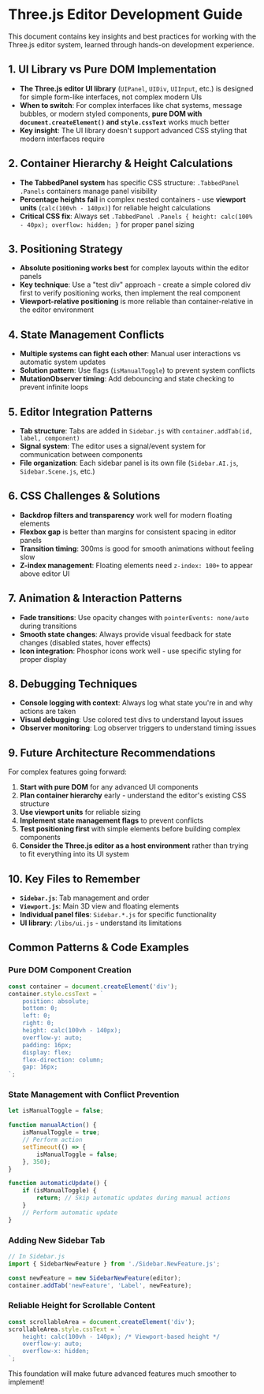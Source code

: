 # Three.js Editor Development Guide

This document contains key insights and best practices for working with the Three.js editor system, learned through hands-on development experience.

## **1. UI Library vs Pure DOM Implementation**
- **The Three.js editor UI library** (`UIPanel`, `UIDiv`, `UIInput`, etc.) is designed for simple form-like interfaces, not complex modern UIs
- **When to switch**: For complex interfaces like chat systems, message bubbles, or modern styled components, **pure DOM with `document.createElement()` and `style.cssText`** works much better
- **Key insight**: The UI library doesn't support advanced CSS styling that modern interfaces require

## **2. Container Hierarchy & Height Calculations**
- **The TabbedPanel system** has specific CSS structure: `.TabbedPanel .Panels` containers manage panel visibility
- **Percentage heights fail** in complex nested containers - use **viewport units** (`calc(100vh - 140px)`) for reliable height calculations
- **Critical CSS fix**: Always set `.TabbedPanel .Panels { height: calc(100% - 40px); overflow: hidden; }` for proper panel sizing

## **3. Positioning Strategy**
- **Absolute positioning works best** for complex layouts within the editor panels
- **Key technique**: Use a "test div" approach - create a simple colored div first to verify positioning works, then implement the real component
- **Viewport-relative positioning** is more reliable than container-relative in the editor environment

## **4. State Management Conflicts**
- **Multiple systems can fight each other**: Manual user interactions vs automatic system updates
- **Solution pattern**: Use flags (`isManualToggle`) to prevent system conflicts
- **MutationObserver timing**: Add debouncing and state checking to prevent infinite loops

## **5. Editor Integration Patterns**
- **Tab structure**: Tabs are added in `Sidebar.js` with `container.addTab(id, label, component)`
- **Signal system**: The editor uses a signal/event system for communication between components
- **File organization**: Each sidebar panel is its own file (`Sidebar.AI.js`, `Sidebar.Scene.js`, etc.)

## **6. CSS Challenges & Solutions**
- **Backdrop filters and transparency** work well for modern floating elements
- **Flexbox gap** is better than margins for consistent spacing in editor panels  
- **Transition timing**: 300ms is good for smooth animations without feeling slow
- **Z-index management**: Floating elements need `z-index: 100+` to appear above editor UI

## **7. Animation & Interaction Patterns**
- **Fade transitions**: Use opacity changes with `pointerEvents: none/auto` during transitions
- **Smooth state changes**: Always provide visual feedback for state changes (disabled states, hover effects)
- **Icon integration**: Phosphor icons work well - use specific styling for proper display

## **8. Debugging Techniques**
- **Console logging with context**: Always log what state you're in and why actions are taken
- **Visual debugging**: Use colored test divs to understand layout issues
- **Observer monitoring**: Log observer triggers to understand timing issues

## **9. Future Architecture Recommendations**

For complex features going forward:

1. **Start with pure DOM** for any advanced UI components
2. **Plan container hierarchy** early - understand the editor's existing CSS structure  
3. **Use viewport units** for reliable sizing
4. **Implement state management flags** to prevent conflicts
5. **Test positioning first** with simple elements before building complex components
6. **Consider the Three.js editor as a host environment** rather than trying to fit everything into its UI system

## **10. Key Files to Remember**
- **`Sidebar.js`**: Tab management and order
- **`Viewport.js`**: Main 3D view and floating elements  
- **Individual panel files**: `Sidebar.*.js` for specific functionality
- **UI library**: `/libs/ui.js` - understand its limitations

## **Common Patterns & Code Examples**

### Pure DOM Component Creation
```javascript
const container = document.createElement('div');
container.style.cssText = `
    position: absolute;
    bottom: 0;
    left: 0;
    right: 0;
    height: calc(100vh - 140px);
    overflow-y: auto;
    padding: 16px;
    display: flex;
    flex-direction: column;
    gap: 16px;
`;
```

### State Management with Conflict Prevention
```javascript
let isManualToggle = false;

function manualAction() {
    isManualToggle = true;
    // Perform action
    setTimeout(() => {
        isManualToggle = false;
    }, 350);
}

function automaticUpdate() {
    if (isManualToggle) {
        return; // Skip automatic updates during manual actions
    }
    // Perform automatic update
}
```

### Adding New Sidebar Tab
```javascript
// In Sidebar.js
import { SidebarNewFeature } from './Sidebar.NewFeature.js';

const newFeature = new SidebarNewFeature(editor);
container.addTab('newFeature', 'Label', newFeature);
```

### Reliable Height for Scrollable Content
```javascript
const scrollableArea = document.createElement('div');
scrollableArea.style.cssText = `
    height: calc(100vh - 140px); /* Viewport-based height */
    overflow-y: auto;
    overflow-x: hidden;
`;
```

This foundation will make future advanced features much smoother to implement!